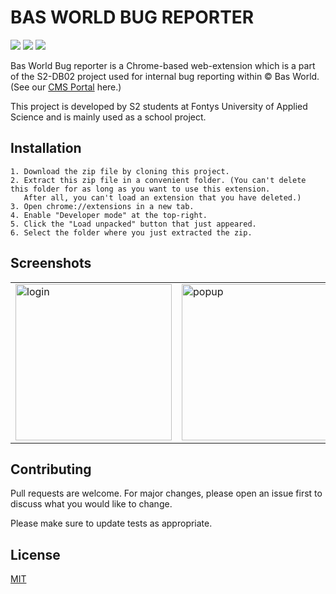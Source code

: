 # BAS WORLD BUG REPORTER

![](https://img.shields.io/github/manifest-json/v/s2-db02/s2-webextension) ![](https://img.shields.io/github/issues/s2-db02/s2-webextension) ![](https://img.shields.io/github/last-commit/s2-db02/s2-webextension)


Bas World Bug reporter is a Chrome-based web-extension which is a part of the S2-DB02 project used for internal bug reporting within © Bas World. (See our [CMS Portal](https://github.com/S2-DB02/s2-laravel) here.)

This project is developed by S2 students at Fontys University of Applied Science and is mainly used as a school project.

## Installation

```
1. Download the zip file by cloning this project.
2. Extract this zip file in a convenient folder. (You can't delete this folder for as long as you want to use this extension. 
   After all, you can't load an extension that you have deleted.)
3. Open chrome://extensions in a new tab.
4. Enable "Developer mode" at the top-right.
5. Click the "Load unpacked" button that just appeared.
6. Select the folder where you just extracted the zip. 
```

## Screenshots

<table><tr>
<td> <img src="https://imgur.com/rZtm604.png" alt="login" style="width: 250px;"/> </td>
<td> <img src="https://imgur.com/tVem7hw.png" alt="popup" style="width: 250px;"/> </td>
</tr></table>



## Contributing
Pull requests are welcome. For major changes, please open an issue first to discuss what you would like to change.

Please make sure to update tests as appropriate.

## License
[MIT](https://choosealicense.com/licenses/mit/)
